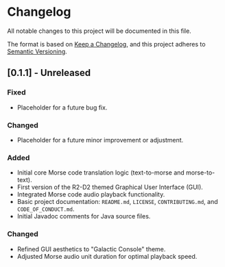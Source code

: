 # Changelog

All notable changes to this project will be documented in this file.

The format is based on [Keep a Changelog](https://keepachangelog.com/en/1.0.0/),
and this project adheres to [Semantic Versioning](https://semver.org/spec/v2.0.0.html).

## [0.1.1] - Unreleased

### Fixed

- Placeholder for a future bug fix.

### Changed

- Placeholder for a future minor improvement or adjustment.

### Added

- Initial core Morse code translation logic (text-to-morse and morse-to-text).
- First version of the R2-D2 themed Graphical User Interface (GUI).
- Integrated Morse code audio playback functionality.
- Basic project documentation: `README.md`, `LICENSE`, `CONTRIBUTING.md`, and `CODE_OF_CONDUCT.md`.
- Initial Javadoc comments for Java source files.

### Changed

- Refined GUI aesthetics to "Galactic Console" theme.
- Adjusted Morse audio unit duration for optimal playback speed.
